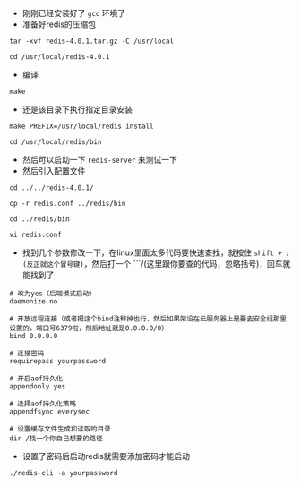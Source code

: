 * 刚刚已经安装好了 ```gcc``` 环境了
* 准备好redis的压缩包
```
tar -xvf redis-4.0.1.tar.gz -C /usr/local

cd /usr/local/redis-4.0.1
```
* 编译
```
make
```
* 还是该目录下执行指定目录安装
```
make PREFIX=/usr/local/redis install

cd /usr/local/redis/bin
```
* 然后可以启动一下 ```redis-server``` 来测试一下
* 然后引入配置文件
```
cd ../../redis-4.0.1/

cp -r redis.conf ../redis/bin

cd ../redis/bin

vi redis.conf
```
* 找到几个参数修改一下，在linux里面太多代码要快速查找，就按住 ```shift + :(反正就这个冒号键)```，然后打一个 ```/(这里跟你要查的代码，忽略括号)，回车就能找到了
```
# 改为yes（后端模式启动）
daemonize no

# 开放远程连接（或者把这个bind注释掉也行，然后如果架设在云服务器上是要去安全组那里设置的，端口号6379啦，然后地址就是0.0.0.0/0）
bind 0.0.0.0

# 连接密码
requirepass yourpassword

# 开启aof持久化
appendonly yes

# 选择aof持久化策略
appendfsync everysec

# 设置缓存文件生成和读取的目录
dir /找一个你自己想要的路径
```
* 设置了密码后启动redis就需要添加密码才能启动
```
./redis-cli -a yourpassword
```
